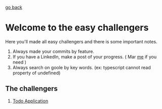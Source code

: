 [go back](..)

# Welcome to the easy challengers

Here you'll made all easy challengers and there is some important notes.

1. Always made your commits by feature.
2. If you have a LinkedIn, make a post of your progress. ( Mar [me](https://www.linkedin.com/in/martins20) if you need )
3. Always search on goole by key words. (ex: typescript cannot read property of undefined)

## The challengers

1. [Todo Application](./todo-application.md)
